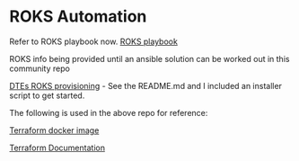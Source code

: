 # ROKS Automation

Refer to ROKS playbook now. [ROKS playbook](../ansible/request-ocp-roks-play/README.md)

ROKS info being provided until an ansible solution can be worked out in this community repo  

[DTEs ROKS provisioning](https://github.ibm.com/dte/roksprovisioning) - See the README.md and I included an installer script to get started.

The following is used in the above repo for reference:

[Terraform docker image](https://hub.docker.com/r/ibmterraform/terraform-provider-ibm-docker)

[Terraform Documentation](https://cloud.ibm.com/docs/terraform?topic=terraform-getting-started)